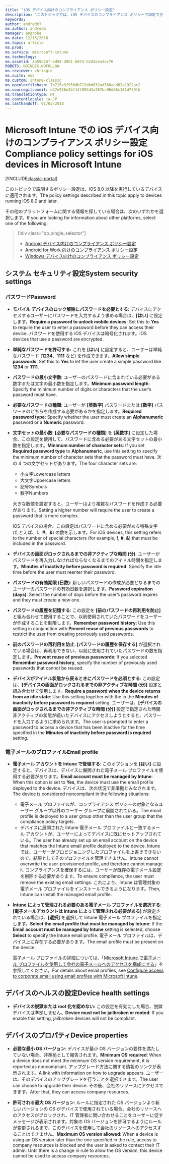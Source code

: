 ```yaml
---
title: "iOS デバイス向けのコンプライアンス ポリシー設定"
description: "このトピックでは、iOS デバイスのコンプライアンス ポリシーで設定できるルールと設定について説明します。"
keywords: 
author: andredm7
ms.author: andredm
manager: angrobe
ms.date: 12/15/2016
ms.topic: article
ms.prod: 
ms.service: microsoft-intune
ms.technology: 
ms.assetid: 4a59d24f-ed58-49b1-b874-b2d4aea3ec76
ROBOTS: NOINDEX,NOFOLLOW
ms.reviewer: chrisgre
ms.suite: ems
ms.custom: intune-classic
ms.openlocfilehash: 7b715e9f950db712dbd632ad360aed62a1922ac2
ms.sourcegitcommit: e37e916e2bf14f092d3a767bc90d68c181d739fb
ms.translationtype: HT
ms.contentlocale: ja-JP
ms.lasthandoff: 01/03/2018
---
```

# <a name="compliance-policy-settings-for-ios-devices-in-microsoft-intune"></a><span data-ttu-id="bf567-103">Microsoft Intune での iOS デバイス向けのコンプライアンス ポリシー設定</span><span class="sxs-lookup"><span data-stu-id="bf567-103">Compliance policy settings for iOS devices in Microsoft Intune</span></span>

[!INCLUDE[classic-portal](../includes/classic-portal.md)]

<span data-ttu-id="bf567-104">このトピックで説明するポリシー設定は、iOS 8.0 以降を実行しているデバイスに適用されます。</span><span class="sxs-lookup"><span data-stu-id="bf567-104">The policy settings described in this topic apply to devices running iOS 8.0 and later.</span></span>

<span data-ttu-id="bf567-105">その他のプラットフォームに関する情報を探している場合は、次のいずれかを選択します。</span><span class="sxs-lookup"><span data-stu-id="bf567-105">If you are looking for information about other platforms, select one of the following:</span></span>
> [!div class="op_single_selector"]
> - [Android デバイス向けのコンプライアンス ポリシー設定](android-compliance-policy-settings-in-microsoft-intune.md)
> - [Android for Work 向けのコンプライアンス ポリシー設定](afw-compliance-policy-settings-in-microsoft-intune.md)
> - [Windows デバイス向けのコンプライアンス ポリシー設定](windows-compliance-policy-settings-in-microsoft-intune.md)

## <a name="system-security-settings"></a><span data-ttu-id="bf567-109">システム セキュリティ設定</span><span class="sxs-lookup"><span data-stu-id="bf567-109">System security settings</span></span>
### <a name="password"></a><span data-ttu-id="bf567-110">パスワード</span><span class="sxs-lookup"><span data-stu-id="bf567-110">Password</span></span>
- <span data-ttu-id="bf567-111">**モバイル デバイスのロック解除にパスワードを必要とする:** デバイスにアクセスするユーザーにパスワードを入力するよう求める場合は、**[はい]** に設定します。</span><span class="sxs-lookup"><span data-stu-id="bf567-111">**Require a password to unlock mobile devices**: Set this to **Yes** to require the user to enter a password before they can access their device.</span></span> <span data-ttu-id="bf567-112">パスワードを使用する iOS デバイスは暗号化されます。</span><span class="sxs-lookup"><span data-stu-id="bf567-112">iOS devices that use a password are encrypted.</span></span>

- <span data-ttu-id="bf567-113">**単純なパスワードを許可する:** これを **[はい]** に設定すると、ユーザーは単純なパスワード (**1234**、**1111** など) を作成できます。</span><span class="sxs-lookup"><span data-stu-id="bf567-113">**Allow simple passwords**: Set this to **Yes** to let the user create a simple password like **1234** or **1111**.</span></span>

-  <span data-ttu-id="bf567-114">**パスワードの最小文字数**: ユーザーのパスワードに含まれている必要がある数字または文字の最小数を指定します。</span><span class="sxs-lookup"><span data-stu-id="bf567-114">**Minimum password length**: Specify the minimum number of digits or characters that the user’s password must have.</span></span>

- <span data-ttu-id="bf567-115">**必要なパスワードの種類**: ユーザーが **[英数字]** パスワードまたは **[数字]** パスワードのどちらを作成する必要があるかを指定します。</span><span class="sxs-lookup"><span data-stu-id="bf567-115">**Required password type**: Specify whether the user must create an **Alphanumeric** password or a **Numeric** password.</span></span>

- <span data-ttu-id="bf567-116">**文字セットの最小数**: **[必要なパスワードの種類]** を **[英数字]** に設定した場合、この設定を使用して、パスワードに含める必要がある文字セットの最小数を指定します。</span><span class="sxs-lookup"><span data-stu-id="bf567-116">**Minimum number of character sets**: If you set **Required password type** to **Alphanumeric**, use this setting to specify the minimum number of character sets that the password must have.</span></span> <span data-ttu-id="bf567-117">次の 4 つの文字セットがあります。</span><span class="sxs-lookup"><span data-stu-id="bf567-117">The four character sets are:</span></span>
  -   <span data-ttu-id="bf567-118">小文字</span><span class="sxs-lookup"><span data-stu-id="bf567-118">Lowercase letters</span></span>
  -   <span data-ttu-id="bf567-119">大文字</span><span class="sxs-lookup"><span data-stu-id="bf567-119">Uppercase letters</span></span>
  -   <span data-ttu-id="bf567-120">記号</span><span class="sxs-lookup"><span data-stu-id="bf567-120">Symbols</span></span>
  -   <span data-ttu-id="bf567-121">数字</span><span class="sxs-lookup"><span data-stu-id="bf567-121">Numbers</span></span>

  <span data-ttu-id="bf567-122">大きな数値を設定すると、ユーザーはより複雑なパスワードを作成する必要があります。</span><span class="sxs-lookup"><span data-stu-id="bf567-122">Setting a higher number will require the user to create a password that is more complex.</span></span>

  <span data-ttu-id="bf567-123">iOS デバイスの場合、この設定はパスワードに含める必要がある特殊文字 (たとえば、**!**、**#**、**&amp;**) の数を示します。</span><span class="sxs-lookup"><span data-stu-id="bf567-123">For iOS devices, this setting refers to the number of special characters (for example, **!**, **#**, **&amp;**) that must be included in the password.</span></span>

- <span data-ttu-id="bf567-124">**デバイスの画面がロックされるまでの非アクティブな時間 (分)**: ユーザーがパスワードを再入力しなければならなくなるまでのアイドル時間を指定します。</span><span class="sxs-lookup"><span data-stu-id="bf567-124">**Minutes of inactivity before password is required**:  Specify the idle time before the user must reenter their password.</span></span>

- <span data-ttu-id="bf567-125">**パスワードの有効期限 (日数)**: 新しいパスワードの作成が必要となるまでのユーザーのパスワードの有効日数を選択します。</span><span class="sxs-lookup"><span data-stu-id="bf567-125">**Password expiration (days)**: Select the number of days before the user’s password expires and they must create a new one.</span></span>

- <span data-ttu-id="bf567-126">**パスワードの履歴を記憶する**: この設定を **[前のパスワードの再利用を防止]** と組み合わせて使用することで、以前使用されていたパスワードをユーザーが作成することを制限します。</span><span class="sxs-lookup"><span data-stu-id="bf567-126">**Remember password history**: Use this setting in conjunction with **Prevent reuse of previous passwords** to restrict the user from creating previously used passwords.</span></span>

- <span data-ttu-id="bf567-127">**前のパスワードの再利用を防止**: **[パスワードの履歴を保存する]** が選択されている場合は、再利用できない、以前に使用されていたパスワードの数を指定します。</span><span class="sxs-lookup"><span data-stu-id="bf567-127">**Prevent reuse of previous passwords**: If you selected **Remember password history**, specify the number of previously used passwords that cannot be reused.</span></span>

- <span data-ttu-id="bf567-128">**デバイスがアイドル状態から戻るときにパスワードを必須とする**: この設定は、**[デバイスの画面がロックされるまでの非アクティブな時間 (分)]** 設定と組み合わせて使用します。</span><span class="sxs-lookup"><span data-stu-id="bf567-128">**Require a password when the device returns from an idle state**: Use this setting together with the in the **Minutes of inactivity before password is required** setting.</span></span> <span data-ttu-id="bf567-129">ユーザーは、**[デバイスの画面がロックされるまでの非アクティブな時間 (分)]** 設定で指定された時間非アクティブの状態が続いたデバイスにアクセスしようとすると、パスワードを入力するように求められます。</span><span class="sxs-lookup"><span data-stu-id="bf567-129">The user is prompted to enter a password to access a device that has been inactive for the time specified in the **Minutes of inactivity before password is required** setting.</span></span>

### <a name="email-profile"></a><span data-ttu-id="bf567-130">電子メールのプロファイル</span><span class="sxs-lookup"><span data-stu-id="bf567-130">Email profile</span></span>
- <span data-ttu-id="bf567-131">**電子メール アカウントを Intune で管理する**: このオプションを **[はい]** に設定すると、デバイスは、デバイスに展開された電子メール プロファイルを使用する必要があります。</span><span class="sxs-lookup"><span data-stu-id="bf567-131">**Email account must be managed by Intune**: When this option is set to **Yes**, the device must use the email profile deployed to the device.</span></span> <span data-ttu-id="bf567-132">デバイスは、次の状況で非準拠とみなされます。</span><span class="sxs-lookup"><span data-stu-id="bf567-132">The device is considered noncompliant in the following situations:</span></span>
  - <span data-ttu-id="bf567-133">電子メール プロファイルが、コンプライアンス ポリシーの対象となるユーザー グループ以外のユーザー グループに展開されている。</span><span class="sxs-lookup"><span data-stu-id="bf567-133">The email profile is deployed to a user group other than the user group that the compliance policy targets.</span></span>
  - <span data-ttu-id="bf567-134">デバイスに展開された Intune 電子メール プロファイルと一致するメール アカウントが、ユーザーによってデバイスに既にセットアップされている。</span><span class="sxs-lookup"><span data-stu-id="bf567-134">The user has already set up an email account on the device that matches the Intune email profile deployed to the device.</span></span> <span data-ttu-id="bf567-135">Intune では、ユーザーがプロビジョニングしたプロファイルを上書きできないので、結果としてそのプロファイルを管理できません。</span><span class="sxs-lookup"><span data-stu-id="bf567-135">Intune cannot overwrite the user-provisioned profile, and therefore cannot manage it.</span></span> <span data-ttu-id="bf567-136">コンプライアンスを確保するには、ユーザーが既存の電子メール設定を削除する必要があります。</span><span class="sxs-lookup"><span data-stu-id="bf567-136">To ensure compliance, the user must remove the existing email settings.</span></span> <span data-ttu-id="bf567-137">これにより、Intune は管理対象の電子メール プロファイルをインストールできるようになります。</span><span class="sxs-lookup"><span data-stu-id="bf567-137">Then, Intune can install the managed email profile.</span></span>

- <span data-ttu-id="bf567-138">**Intune によって管理される必要のある電子メール プロファイルを選択する**: **[電子メールアカウントは Intune によって管理される必要がある]** が設定されている場合は、**[選択]** を選択して Intune 電子メール プロファイルを指定します。</span><span class="sxs-lookup"><span data-stu-id="bf567-138">**Select the email profile that must be managed by Intune**: If the **Email account must be managed by Intune** setting is selected, choose **Select** to specify the Intune email profile.</span></span> <span data-ttu-id="bf567-139">電子メール プロファイルは、デバイス上に存在する必要があります。</span><span class="sxs-lookup"><span data-stu-id="bf567-139">The email profile must be present on the device.</span></span>

     <span data-ttu-id="bf567-140">電子メール プロファイルの詳細については、「[Microsoft Intune で電子メール プロファイルを使用して会社の電子メールへのアクセスを構成にする](configure-access-to-corporate-email-using-email-profiles-with-microsoft-intune.md)」を参照してください。</span><span class="sxs-lookup"><span data-stu-id="bf567-140">For details about email profiles, see [Configure access to corporate email using email profiles with Microsoft Intune](configure-access-to-corporate-email-using-email-profiles-with-microsoft-intune.md).</span></span>

## <a name="device-health-settings"></a><span data-ttu-id="bf567-141">デバイスのヘルスの設定</span><span class="sxs-lookup"><span data-stu-id="bf567-141">Device health settings</span></span>

- <span data-ttu-id="bf567-142">**デバイスの脱獄または root 化を認めない:** この設定を有効にした場合、脱獄デバイスは準拠しません。</span><span class="sxs-lookup"><span data-stu-id="bf567-142">**Device must not be jailbroken or rooted**: If you enable this setting, jailbroken devices will not be compliant.</span></span>

##  <a name="device-properties"></a><span data-ttu-id="bf567-143">デバイスのプロパティ</span><span class="sxs-lookup"><span data-stu-id="bf567-143">Device properties</span></span>
- <span data-ttu-id="bf567-144">**必要な最小 OS バージョン**: デバイスが最小 OS バージョンの要件を満たしていない場合、非準拠として報告されます。</span><span class="sxs-lookup"><span data-stu-id="bf567-144">**Minimum OS required**: When a device does not meet the minimum OS version requirement, it is reported as noncompliant.</span></span>
<span data-ttu-id="bf567-145">アップグレード方法に関する情報のリンクが表示されます。</span><span class="sxs-lookup"><span data-stu-id="bf567-145">A link with information on how to upgrade appears.</span></span> <span data-ttu-id="bf567-146">ユーザーは、そのデバイスのアップグレードを行うことを選択できます。</span><span class="sxs-lookup"><span data-stu-id="bf567-146">The user can choose to upgrade their device.</span></span> <span data-ttu-id="bf567-147">その後、会社のリソースにアクセスできます。</span><span class="sxs-lookup"><span data-stu-id="bf567-147">After that, they can access company resources.</span></span>

- <span data-ttu-id="bf567-148">**許可される最大 OS バージョン**: ルールに指定された OS バージョンより新しいバージョンの OS がデバイスで使用されている場合、会社のリソースへのアクセスがブロックされ、IT 管理者に問い合わせることをユーザーに促すメッセージが表示されます。対象の OS バージョンを許可するようにルールが変更されるまで、このデバイスを使用して会社のリソースへのアクセスすることはできません。</span><span class="sxs-lookup"><span data-stu-id="bf567-148">**Maximum OS version allowed**: When a device is using an OS version later than the one specified in the rule, access to company resources is blocked and the user is asked to contact their IT admin. Until there is a change in rule to allow the OS version, this device cannot be used to access company resources.</span></span>
